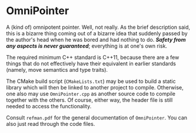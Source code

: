 # OmniPointer

A (kind of) omnipotent pointer. Well, not really. As the brief description said, this is a bizarre thing coming out of a bizarre idea that suddenly passed by the author's head when he was bored and had nothing to do. ***Safety from any aspects is never guaranteed***; everything is at one's own risk.

The required minimum C++ standard is C++11, because there are a few things that do not effectively have their equivalent in earlier standards (namely, move semantics and type traits).

The CMake build script (`CMakeLists.txt`) may be used to build a static library which will then be linked to another project to compile. Otherwise, one also may use `OmniPointer.cpp` as another source code to compile together with the others. Of course, either way, the header file is still needed to access the functionality.

Consult `refman.pdf` for the general documentation of `OmniPointer`. You can also just read through the code files.

